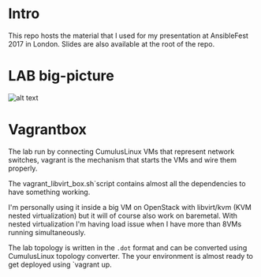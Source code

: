 # Intro

This repo hosts the material that I used for my presentation at AnsibleFest 2017
in London. Slides are also available at the root of the repo.


# LAB big-picture

![alt text](https://github.com/xens/ansiblefest2k17/raw/master/diagrams/lab_bigpicture.png "LAB bigpicture")

# Vagrantbox

The lab run by connecting CumulusLinux VMs that represent network switches, vagrant is the mechanism 
that starts the VMs and wire them properly.

The vagrant_libvirt_box.sh`script contains almost all the dependencies to have something working.

I'm personally using it inside a big VM on OpenStack with libvirt/kvm (KVM nested virtualization) but it will
of course also work on baremetal. With nested virtualization I'm having load issue when I have more than 8VMs
running simultaneously.

The lab topology is written in the `.dot` format and can be converted using CumulusLinux topology converter.
The your environment is almost ready to get deployed using `vagrant up.
